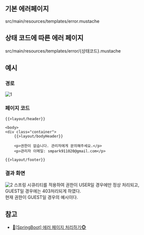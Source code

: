 ## 기본 에러페이지
src/main/resources/templates/error.mustache

## 상태 코드에 따른 에러 페이지
src/main/resources/templates/error/{상태코드}.mustache

## 예시
### 경로
![1]()

### 페이지 코드
```
{{>layout/header}}

<body>
<div class="container">
    {{>layout/bodyHeader}}

    <p>권한이 없습니다. 관리자에게 문의해주세요.</p>
    <p>관리자 이메일: smpark911020@gmail.com</p>

{{>layout/footer}}
```

### 결과 화면
![2]()
스프링 시큐리티를 적용하여 권한이 USER일 경우에만 정상 처리되고,   
GUEST일 경우에는 403처리되게 하였다.   
현재 권한이 GUEST일 경우의 예시이다.

## 참고
* [🙈[SpringBoot] 에러 페이지 처리하기🐵](https://victorydntmd.tistory.com/339)